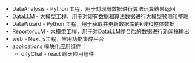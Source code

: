 - DataAnalysis - Python 工程，用于对现有数据进行算法计算结果返回
- DataLLM - 大模型工程，用于对现有数据和算法数据进行大模型预测和整理
- DataWizard - Python 工程，用于获取并更新数据库的k线和整体数据
- ReportorLLM - 大模型工程，用于对DataLLM整合后的数据进行新闻稿输出
- web - Next.js工程，应用功能集成平台
- applications  模块化应用组件
	- difyChat - react 聊天应用组件